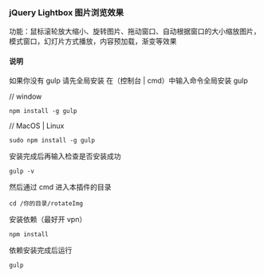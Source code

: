 ### jQuery Lightbox 图片浏览效果

功能：鼠标滚轮放大缩小、旋转图片、拖动窗口、自动根据窗口的大小缩放图片，模式窗口，幻灯片方式播放，内容预加载，渐变等效果

#### 说明

如果你没有 gulp 请先全局安装
在（控制台 | cmd）中输入命令全局安装 gulp

// window

`npm install -g gulp`

// MacOS | Linux

`sudo npm install -g gulp`

安装完成后再输入检查是否安装成功

`gulp -v`

然后通过 cmd 进入本插件的目录

`cd /你的目录/rotateImg`

安装依赖（最好开 vpn）

`npm install`

依赖安装完成后运行

`gulp`